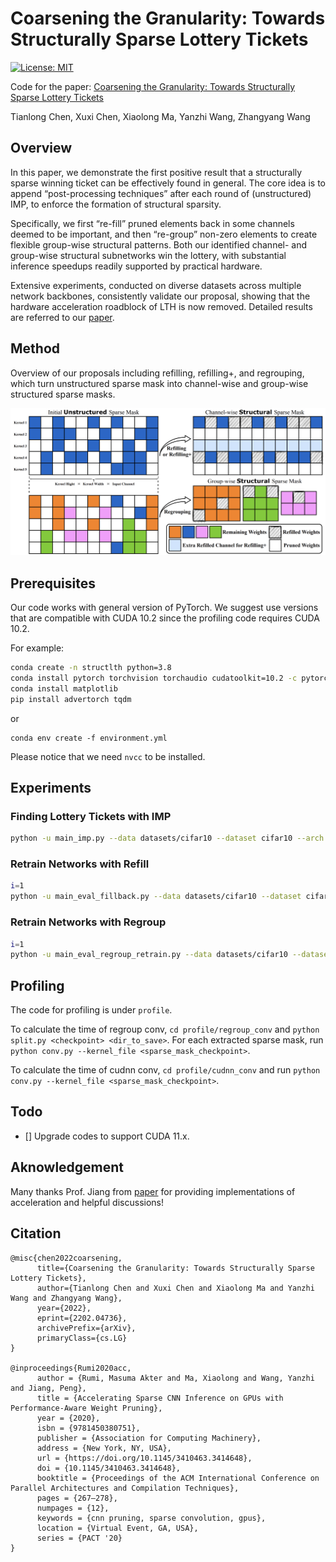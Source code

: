 # Coarsening the Granularity: Towards Structurally Sparse Lottery Tickets
[![License: MIT](https://img.shields.io/badge/License-MIT-green.svg)](https://opensource.org/licenses/MIT)

Code for the paper: [Coarsening the Granularity: Towards Structurally Sparse Lottery Tickets](http://arxiv.org/abs/2202.04736)

Tianlong Chen, Xuxi Chen, Xiaolong Ma, Yanzhi Wang, Zhangyang Wang

## Overview

In this paper, we demonstrate the first positive result that a structurally sparse winning ticket can be effectively found in general. The core idea is to append “post-processing techniques” after each round of (unstructured) IMP, to enforce the formation of structural sparsity. 

Specifically, we first “re-fill” pruned elements back in some channels deemed to be important, and then “re-group” non-zero elements to create flexible group-wise structural patterns. Both our identified channel- and group-wise structural subnetworks win the lottery, with substantial inference speedups readily supported by practical hardware. 

Extensive experiments, conducted on diverse datasets across multiple network backbones, consistently validate our proposal, showing that the hardware acceleration roadblock of LTH is now removed. Detailed results are referred to our [paper](http://arxiv.org/abs/2202.04736). 



## Method

Overview of our proposals including refilling, refilling+, and regrouping, which turn unstructured sparse mask into channel-wise and group-wise structured sparse masks.

![](Figs/Methods.png)



## Prerequisites

Our code works with general version of PyTorch. We suggest use versions that are compatible with CUDA 10.2 since the profiling code requires CUDA 10.2. 

For example: 
```bash
conda create -n structlth python=3.8
conda install pytorch torchvision torchaudio cudatoolkit=10.2 -c pytorch-lts
conda install matplotlib
pip install advertorch tqdm
```
or 
```
conda env create -f environment.yml
```

Please notice that we need `nvcc` to be installed. 

## Experiments

### Finding Lottery Tickets with IMP

```bash
python -u main_imp.py --data datasets/cifar10 --dataset cifar10 --arch res18 --save_dir resnet18_cifar10_lt_0.2_s1_rewind_16 --init pretrained_model/res18_cifar10_1_init.pth.tar --seed 1 --lr 0.1 --fc --rate 0.2 --pruning_times 10 --prune_type rewind_lt --epoch 160 --decreasing_lr 80,120 --rewind_epoch 16 --weight_decay 1e-4 --batch_size 128
```

### Retrain Networks with Refill

```bash
i=1
python -u main_eval_fillback.py --data datasets/cifar10 --dataset cifar10 --arch res18 --save_dir  --pretrained resnet18_cifar10_lt_0.2_s1_rewind_16/1checkpoint.pth.tar --mask_dir resnet18_cifar10_lt_0.2_s1_rewind_16/${i}checkpoint.pth.tar --fc --prune-type lt --seed 1 --epoch 160 --decreasing_lr 80,120 --weight_decay 1e-4 --batch_size 128 --lr 0.1 
```

### Retrain Networks with Regroup

```bash
i=1
python -u main_eval_regroup_retrain.py --data datasets/cifar10 --dataset cifar10 --arch res18 --save_dir  --pretrained resnet18_cifar10_lt_0.2_s1_rewind_16/1checkpoint.pth.tar --mask_dir resnet18_cifar10_lt_0.2_s1_rewind_16/${i}checkpoint.pth.tar --fc --prune-type lt --seed 1 --epoch 160 --decreasing_lr 80,120 --weight_decay 1e-4 --batch_size 128 --lr 0.1 
```


## Profiling

The code for profiling is under `profile`. 

To calculate the time of regroup conv, `cd profile/regroup_conv` and `python split.py <checkpoint> <dir_to_save>`. For each extracted sparse mask, run `python conv.py --kernel_file <sparse_mask_checkpoint>`. 

To calculate the time of cudnn conv, `cd profile/cudnn_conv` and run `python conv.py --kernel_file <sparse_mask_checkpoint>`. 

## Todo
- [] Upgrade codes to support CUDA 11.x. 


## Aknowledgement

Many thanks Prof. Jiang from [paper](https://doi.org/10.1145/3410463.3414648) for providing implementations of acceleration and helpful discussions!



## Citation

```
@misc{chen2022coarsening,
      title={Coarsening the Granularity: Towards Structurally Sparse Lottery Tickets}, 
      author={Tianlong Chen and Xuxi Chen and Xiaolong Ma and Yanzhi Wang and Zhangyang Wang},
      year={2022},
      eprint={2202.04736},
      archivePrefix={arXiv},
      primaryClass={cs.LG}
}

@inproceedings{Rumi2020acc,
      author = {Rumi, Masuma Akter and Ma, Xiaolong and Wang, Yanzhi and Jiang, Peng},
      title = {Accelerating Sparse CNN Inference on GPUs with Performance-Aware Weight Pruning},
      year = {2020},
      isbn = {9781450380751},
      publisher = {Association for Computing Machinery},
      address = {New York, NY, USA},
      url = {https://doi.org/10.1145/3410463.3414648},
      doi = {10.1145/3410463.3414648},
      booktitle = {Proceedings of the ACM International Conference on Parallel Architectures and Compilation Techniques},
      pages = {267–278},
      numpages = {12},
      keywords = {cnn pruning, sparse convolution, gpus},
      location = {Virtual Event, GA, USA},
      series = {PACT '20}
}
```
